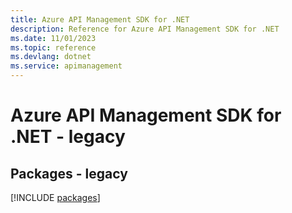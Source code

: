 ```yaml
---
title: Azure API Management SDK for .NET
description: Reference for Azure API Management SDK for .NET
ms.date: 11/01/2023
ms.topic: reference
ms.devlang: dotnet
ms.service: apimanagement
---
```

# Azure API Management SDK for .NET - legacy
## Packages - legacy
[!INCLUDE [packages](api-management-index.md)]